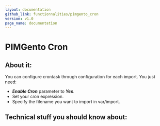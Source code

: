 ```yaml
---
layout: documentation
github_link: functionnalities/pimgento_cron
version: v1.0
page_name: documentation
---
```


PIMGento Cron
=============

About it:
---------

You can configure crontask through configuration for each import. You just need:

*  ***Enable Cron*** parameter to ***Yes***.
*  Set your cron expression.
*  Specify the filename you want to import in var/import.

Technical stuff you should know about:
--------------------------------------
